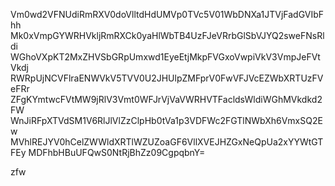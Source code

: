 Vm0wd2VFNUdiRmRXV0doVlltdHdUMVp0TVc5V01WbDNXa1JTVjFadGVIbFhh
Mk0xVmpGYWRHVkljRmRXCk0yaHlWbTB4UzFJeVRrbGlSbVJYQ2sweFNsRldi
WGhoVXpKT2MxZHVSbGRpUmxwd1EyeEtjMkpFVGxoVwpiVkV3VmpJeFVtVkdj
RWRpUjNCVFlraENWVkV5TVV0U2JHUlpZMFprV0FwVFJVcEZWbXRTUzFVeFRr
ZFgKYmtwcFVtMW9jRlV3Vmt0WFJrVjVaVWRHVTFacldsWldiWGhMVkdkd2FW
WnJiRFpXTVdSM1V6RlJlVlZzClpHb0tVa1p3VDFWc2FGTlNWbXh6VmxSQ2Ew
MVhlREJYV0hCelZWWldXRTlWZUZoaGF6VllXVEJHZGxNeQpUa2xYYWtGTFEy
MDFhbHBuUFQwS0NtRjBhZz09CgpqbnY=

zfw